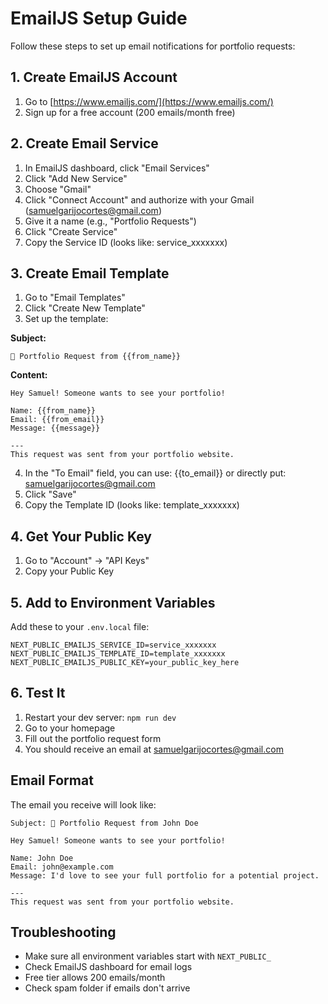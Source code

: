 # EmailJS Setup Guide

Follow these steps to set up email notifications for portfolio requests:

## 1. Create EmailJS Account
1. Go to [https://www.emailjs.com/](https://www.emailjs.com/)
2. Sign up for a free account (200 emails/month free)

## 2. Create Email Service
1. In EmailJS dashboard, click "Email Services"
2. Click "Add New Service"
3. Choose "Gmail"
4. Click "Connect Account" and authorize with your Gmail (samuelgarijocortes@gmail.com)
5. Give it a name (e.g., "Portfolio Requests")
6. Click "Create Service"
7. Copy the Service ID (looks like: service_xxxxxxx)

## 3. Create Email Template
1. Go to "Email Templates"
2. Click "Create New Template"
3. Set up the template:

**Subject:**
```
🎨 Portfolio Request from {{from_name}}
```

**Content:**
```
Hey Samuel! Someone wants to see your portfolio!

Name: {{from_name}}
Email: {{from_email}}
Message: {{message}}

---
This request was sent from your portfolio website.
```

4. In the "To Email" field, you can use: {{to_email}} or directly put: samuelgarijocortes@gmail.com
5. Click "Save"
6. Copy the Template ID (looks like: template_xxxxxxx)

## 4. Get Your Public Key
1. Go to "Account" → "API Keys"
2. Copy your Public Key

## 5. Add to Environment Variables
Add these to your `.env.local` file:

```
NEXT_PUBLIC_EMAILJS_SERVICE_ID=service_xxxxxxx
NEXT_PUBLIC_EMAILJS_TEMPLATE_ID=template_xxxxxxx
NEXT_PUBLIC_EMAILJS_PUBLIC_KEY=your_public_key_here
```

## 6. Test It
1. Restart your dev server: `npm run dev`
2. Go to your homepage
3. Fill out the portfolio request form
4. You should receive an email at samuelgarijocortes@gmail.com

## Email Format
The email you receive will look like:

```
Subject: 🎨 Portfolio Request from John Doe

Hey Samuel! Someone wants to see your portfolio!

Name: John Doe
Email: john@example.com
Message: I'd love to see your full portfolio for a potential project.

---
This request was sent from your portfolio website.
```

## Troubleshooting
- Make sure all environment variables start with `NEXT_PUBLIC_`
- Check EmailJS dashboard for email logs
- Free tier allows 200 emails/month
- Check spam folder if emails don't arrive